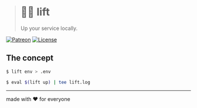 > # 🏋️‍♂️ lift
>
> Up your service locally.

[![Patreon][icon_patreon]](https://www.patreon.com/octolab)
[![License][icon_license]](LICENSE)

## The concept

```bash
$ lift env > .env

$ eval $(lift up) | tee lift.log
```

---

made with ❤️ for everyone

[icon_license]: https://img.shields.io/badge/license-MIT-blue.svg
[icon_patreon]: https://img.shields.io/badge/patreon-donate-orange.svg

